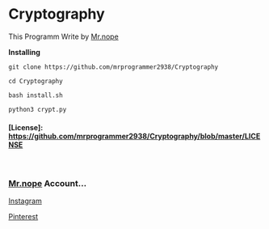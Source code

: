 # Cryptography

This Programm Write by [Mr.nope](https://github.com/mrprogeammer2938)

**Installing**
```
git clone https://github.com/mrprogrammer2938/Cryptography

cd Cryptography

bash install.sh

python3 crypt.py
```


#### [License]: https://github.com/mrprogrammer2938/Cryptography/blob/master/LICENSE
<br>

### [Mr.nope](https://github.com/mrprogrammer2938) Account...

[Instagram](https://instagram.com/programmer2938)

[Pinterest](https://www.pinterest.com/mrprogrammer2938)
